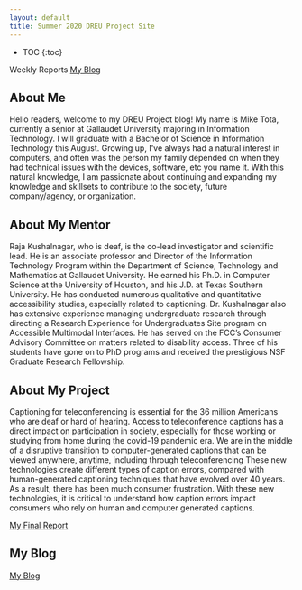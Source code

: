```yaml
---
layout: default
title: Summer 2020 DREU Project Site
---
```


* TOC
{:toc}

Weekly Reports
[My Blog](blog.html)


## About Me

Hello readers, welcome to my DREU Project blog!  My name is Mike Tota, currently a senior at Gallaudet University majoring in Information Technology.  I will graduate with a Bachelor of Science in Information Technology this August.  Growing up, I've always had a natural interest in computers, and often was the person my family depended on when they had technical issues with the devices, software, etc you name it.  With this natural knowledge, I am passionate about continuing and expanding my knowledge and skillsets to contribute to the society, future company/agency, or organization.

## About My Mentor

Raja Kushalnagar, who is deaf, is the co-lead investigator and scientific lead. He is an associate professor and Director of the Information Technology Program within the Department of Science, Technology and Mathematics at Gallaudet University. He earned his Ph.D. in Computer Science at the University of Houston, and his J.D. at Texas Southern University. He has conducted numerous qualitative and quantitative accessibility studies, especially related to captioning. Dr. Kushalnagar also has extensive experience managing undergraduate research through directing a Research Experience for Undergraduates Site program on Accessible Multimodal Interfaces. He has served on the FCC’s Consumer Advisory Committee on matters related to disability access. Three of his students have gone on to PhD programs and received the prestigious NSF Graduate Research Fellowship. 

## About My Project

Captioning for teleconferencing is essential for the 36 million Americans who are deaf or hard of hearing. Access to teleconference captions has a direct impact on participation in society, especially for those working or studying from home during the covid-19 pandemic era. We are in the middle of a disruptive transition to computer-generated captions that can be viewed anywhere, anytime, including through teleconferencing These new technologies create different types of caption errors, compared with human-generated captioning techniques that have evolved over 40 years. As a result, there has been much consumer frustration. With these new technologies, it is critical to understand how caption errors impact consumers who rely on human and computer generated captions.

[My Final Report](files/finalreport.pdf)

## My Blog

[My Blog](blog.html)
